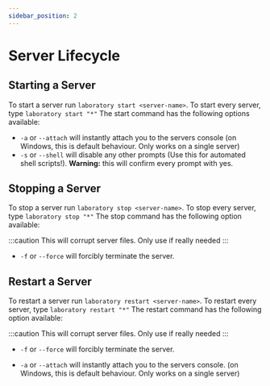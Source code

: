 ```yaml
---
sidebar_position: 2
---
```


# Server Lifecycle

## Starting a Server

To start a server run `laboratory start <server-name>`. To start every server, type `laboratory start "*"`
The start command has the following options available:

- `-a` or `--attach` will instantly attach you to the servers console (on Windows, this is default behaviour. Only works on a single server)
- `-s` or `--shell` will disable any other prompts (Use this for automated shell scripts!). **Warning:** this will confirm every prompt with yes.

## Stopping a Server

To stop a server run `laboratory stop <server-name>`. To stop every server, type `laboratory stop "*"`
The stop command has the following option available:

:::caution
This will corrupt server files. Only use if really needed
:::
- `-f` or `--force` will forcibly terminate the server. 

## Restart a Server

To restart a server run `laboratory restart <server-name>`. To restart every server, type `laboratory restart "*"`
The restart command has the following option available:

:::caution
This will corrupt server files. Only use if really needed
:::
- `-f` or `--force` will forcibly terminate the server.

- `-a` or `--attach` will instantly attach you to the servers console. (on Windows, this is default behaviour. Only works on a single server)